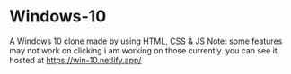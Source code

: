 # Windows-10
A Windows 10 clone made by using HTML, CSS &amp; JS
Note: some features may not work on clicking i am working on those currently.
you can see it hosted at https://win-10.netlify.app/
